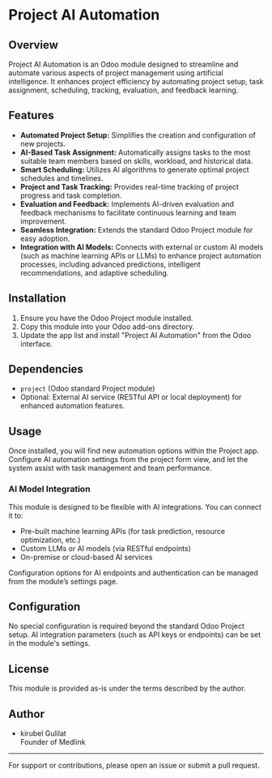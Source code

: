# Project AI Automation

## Overview

Project AI Automation is an Odoo module designed to streamline and automate various aspects of project management using artificial intelligence. It enhances project efficiency by automating project setup, task assignment, scheduling, tracking, evaluation, and feedback learning.

## Features

- **Automated Project Setup:** Simplifies the creation and configuration of new projects.
- **AI-Based Task Assignment:** Automatically assigns tasks to the most suitable team members based on skills, workload, and historical data.
- **Smart Scheduling:** Utilizes AI algorithms to generate optimal project schedules and timelines.
- **Project and Task Tracking:** Provides real-time tracking of project progress and task completion.
- **Evaluation and Feedback:** Implements AI-driven evaluation and feedback mechanisms to facilitate continuous learning and team improvement.
- **Seamless Integration:** Extends the standard Odoo Project module for easy adoption.
- **Integration with AI Models:** Connects with external or custom AI models (such as machine learning APIs or LLMs) to enhance project automation processes, including advanced predictions, intelligent recommendations, and adaptive scheduling.

## Installation

1. Ensure you have the Odoo Project module installed.
2. Copy this module into your Odoo add-ons directory.
3. Update the app list and install "Project AI Automation" from the Odoo interface.

## Dependencies

- `project` (Odoo standard Project module)
- Optional: External AI service (RESTful API or local deployment) for enhanced automation features.

## Usage

Once installed, you will find new automation options within the Project app. Configure AI automation settings from the project form view, and let the system assist with task management and team performance.

### AI Model Integration

This module is designed to be flexible with AI integrations. You can connect it to:
- Pre-built machine learning APIs (for task prediction, resource optimization, etc.)
- Custom LLMs or AI models (via RESTful endpoints)
- On-premise or cloud-based AI services

Configuration options for AI endpoints and authentication can be managed from the module’s settings page.

## Configuration

No special configuration is required beyond the standard Odoo Project setup. AI integration parameters (such as API keys or endpoints) can be set in the module's settings.

## License

This module is provided as-is under the terms described by the author.

## Author

- kirubel Gulilat  
  Founder of Medlink

---

For support or contributions, please open an issue or submit a pull request.